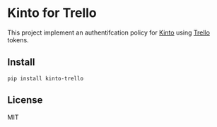 # Kinto for Trello

This project implement an authentifcation policy for [Kinto][] using [Trello][] tokens.

[kinto]: https://www.kinto-storage.org/
[trello]: http://trello.com/

## Install

    pip install kinto-trello

## License

MIT
